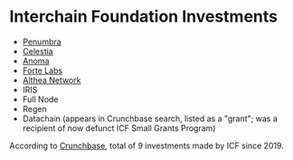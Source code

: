 # Interchain Foundation Investments

* [Penumbra](https://penumbra.zone/)
* [Celestia](https://celestia.org/)
* [Anoma](https://anoma.net/)
* [Forte Labs](https://www.forte.io/)
* [Althea Network](https://www.althea.net/)
* IRIS
* Full Node
* Regen
* Datachain (appears in Crunchbase search, listed as a "grant"; was a recipient of now defunct ICF Small Grants Program)

According to [Crunchbase](https://www.crunchbase.com/organization/interchain-foundation/recent_investments), total of 9 investments made by ICF since 2019. 

